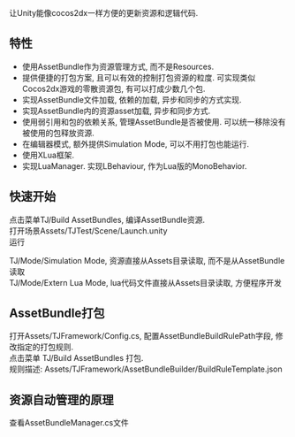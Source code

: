 让Unity能像cocos2dx一样方便的更新资源和逻辑代码.

## 特性
* 使用AssetBundle作为资源管理方式, 而不是Resources. 
* 提供便捷的打包方案, 且可以有效的控制打包资源的粒度. 可实现类似Cocos2dx游戏的零散资源包, 有可以打成少数几个包.
* 实现AssetBundle文件加载, 依赖的加载, 异步和同步的方式实现.
* 实现AssetBundle内的资源asset加载, 异步和同步方式.
* 使用弱引用和包的依赖关系, 管理AssetBundle是否被使用. 可以统一移除没有被使用的包释放资源.
* 在编辑器模式, 额外提供Simulation Mode, 可以不用打包也能运行.
* 使用XLua框架. 
* 实现LuaManager. 实现LBehaviour, 作为Lua版的MonoBehavior.

## 快速开始
点击菜单TJ/Build AssetBundles,  编译AssetBundle资源.   
打开场景Assets/TJTest/Scene/Launch.unity  
运行  
  
TJ/Mode/Simulation Mode, 资源直接从Assets目录读取, 而不是从AssetBundle读取  
TJ/Mode/Extern Lua Mode, lua代码文件直接从Assets目录读取, 方便程序开发  

## AssetBundle打包
打开Assets/TJFramework/Config.cs, 配置AssetBundleBuildRulePath字段, 修改指定的打包规则.  
点击菜单 TJ/Build AssetBundles 打包.  
规则描述: Assets/TJFramework/AssetBundleBuilder/BuildRuleTemplate.json

## 资源自动管理的原理
查看AssetBundleManager.cs文件  
